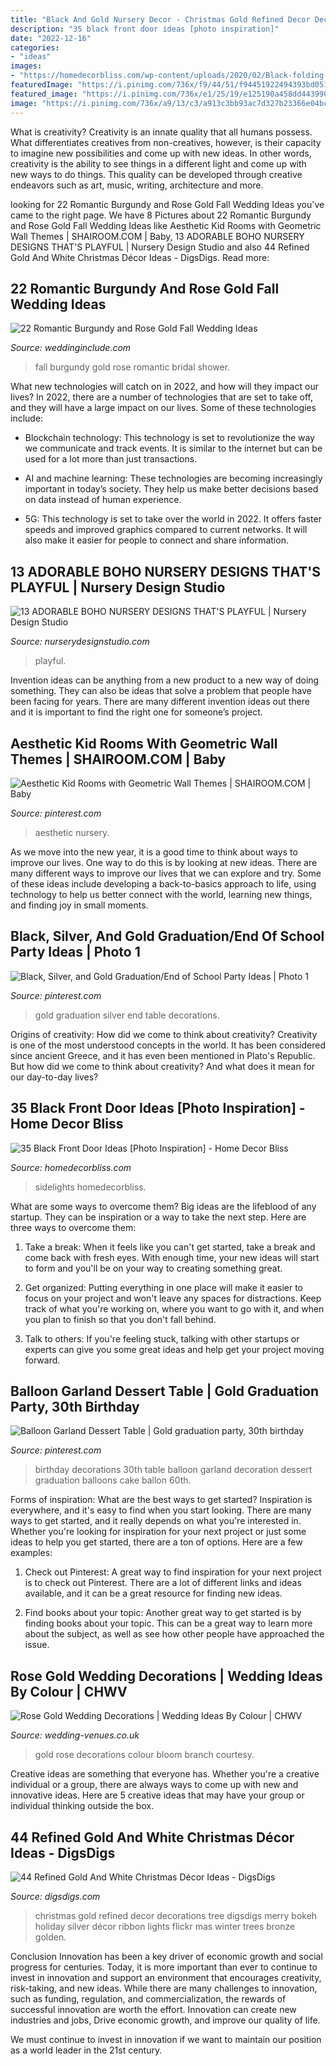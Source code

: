 ```yaml
---
title: "Black And Gold Nursery Decor - Christmas Gold Refined Decor Decorations Tree Digsdigs Merry Bokeh Holiday Silver Décor Ribbon Lights Flickr Mas Winter Trees Bronze Golden"
description: "35 black front door ideas [photo inspiration]"
date: "2022-12-16"
categories:
- "ideas"
images:
- "https://homedecorbliss.com/wp-content/uploads/2020/02/Black-folding-door-with-gold-accessories-scaled.jpg"
featuredImage: "https://i.pinimg.com/736x/f9/44/51/f94451922494393bd05109e70797d19b.jpg"
featured_image: "https://i.pinimg.com/736x/e1/25/19/e125190a458dd4439908760498b278f2.jpg"
image: "https://i.pinimg.com/736x/a9/13/c3/a913c3bb93ac7d327b23366e04bc40f1.jpg"
---
```



What is creativity?
Creativity is an innate quality that all humans possess. What differentiates creatives from non-creatives, however, is their capacity to imagine new possibilities and come up with new ideas. In other words, creativity is the ability to see things in a different light and come up with new ways to do things. This quality can be developed through creative endeavors such as art, music, writing, architecture and more.

	

		
looking for 22 Romantic Burgundy and Rose Gold Fall Wedding Ideas you've came to the right page. We have 8 Pictures about 22 Romantic Burgundy and Rose Gold Fall Wedding Ideas like Aesthetic Kid Rooms with Geometric Wall Themes | SHAIROOM.COM | Baby, 13 ADORABLE BOHO NURSERY DESIGNS THAT&#039;S PLAYFUL | Nursery Design Studio and also 44 Refined Gold And White Christmas Décor Ideas - DigsDigs. Read more:
		
    
## 22 Romantic Burgundy And Rose Gold Fall Wedding Ideas

<img loading=lazy src="http://www.weddinginclude.com/wp-content/uploads/2017/07/Deep-red-tones-will-add-a-romantic-touch-to-your-fall-wedding.jpg" onerror="this.onerror=null;this.src='https://tse2.mm.bing.net/th?id=OIP.rQuH1wZm-dWnOHpqKgvd8gHaLZ&amp;pid=15.1';" alt="22 Romantic Burgundy and Rose Gold Fall Wedding Ideas">

_Source: weddinginclude.com_

>fall burgundy gold rose romantic bridal shower. 

	

What new technologies will catch on in 2022, and how will they impact our lives?
In 2022, there are a number of technologies that are set to take off, and they will have a large impact on our lives. Some of these technologies include: 
- Blockchain technology: This technology is set to revolutionize the way we communicate and track events. It is similar to the internet but can be used for a lot more than just transactions. 

- AI and machine learning: These technologies are becoming increasingly important in today’s society. They help us make better decisions based on data instead of human experience. 

- 5G: This technology is set to take over the world in 2022. It offers faster speeds and improved graphics compared to current networks. It will also make it easier for people to connect and share information.

    
## 13 ADORABLE BOHO NURSERY DESIGNS THAT&#039;S PLAYFUL | Nursery Design Studio

<img loading=lazy src="https://www.nurserydesignstudio.com/wp-content/uploads/2020/09/boho-nursery-design-8.png" onerror="this.onerror=null;this.src='https://tse1.mm.bing.net/th?id=OIP.S4db4GHIWR4pqjU2DkB2MgHaLH&amp;pid=15.1';" alt="13 ADORABLE BOHO NURSERY DESIGNS THAT&#039;S PLAYFUL | Nursery Design Studio">

_Source: nurserydesignstudio.com_

>playful. 

	

Invention ideas can be anything from a new product to a new way of doing something. They can also be ideas that solve a problem that people have been facing for years. There are many different invention ideas out there and it is important to find the right one for someone’s project.

    
## Aesthetic Kid Rooms With Geometric Wall Themes | SHAIROOM.COM | Baby

<img loading=lazy src="https://i.pinimg.com/736x/a9/13/c3/a913c3bb93ac7d327b23366e04bc40f1.jpg" onerror="this.onerror=null;this.src='https://tse1.mm.bing.net/th?id=OIP.vq-e3CxCmoOylIRNAZtBbgHaJ3&amp;pid=15.1';" alt="Aesthetic Kid Rooms with Geometric Wall Themes | SHAIROOM.COM | Baby">

_Source: pinterest.com_

>aesthetic nursery. 

	

As we move into the new year, it is a good time to think about ways to improve our lives. One way to do this is by looking at new ideas. There are many different ways to improve our lives that we can explore and try. Some of these ideas include developing a back-to-basics approach to life, using technology to help us better connect with the world, learning new things, and finding joy in small moments.

    
## Black, Silver, And Gold Graduation/End Of School Party Ideas | Photo 1

<img loading=lazy src="https://i.pinimg.com/736x/e1/25/19/e125190a458dd4439908760498b278f2.jpg" onerror="this.onerror=null;this.src='https://tse4.mm.bing.net/th?id=OIP.9VW8eQ2tSjQAHSdo9n2Q_QHaJ4&amp;pid=15.1';" alt="Black, Silver, and Gold Graduation/End of School Party Ideas | Photo 1">

_Source: pinterest.com_

>gold graduation silver end table decorations. 

	

Origins of creativity: How did we come to think about creativity?
Creativity is one of the most understood concepts in the world. It has been considered since ancient Greece, and it has even been mentioned in Plato's Republic. But how did we come to think about creativity? And what does it mean for our day-to-day lives?

    
## 35 Black Front Door Ideas [Photo Inspiration] - Home Decor Bliss

<img loading=lazy src="https://homedecorbliss.com/wp-content/uploads/2020/02/Black-folding-door-with-gold-accessories-scaled.jpg" onerror="this.onerror=null;this.src='https://tse1.mm.bing.net/th?id=OIP.LghyJR-A3sg5IyIPc-_z2AHaLH&amp;pid=15.1';" alt="35 Black Front Door Ideas [Photo Inspiration] - Home Decor Bliss">

_Source: homedecorbliss.com_

>sidelights homedecorbliss. 

	

What are some ways to overcome them?
Big ideas are the lifeblood of any startup. They can be inspiration or a way to take the next step. Here are three ways to overcome them:
1) Take a break: When it feels like you can't get started, take a break and come back with fresh eyes. With enough time, your new ideas will start to form and you'll be on your way to creating something great.

2) Get organized: Putting everything in one place will make it easier to focus on your project and won't leave any spaces for distractions. Keep track of what you're working on, where you want to go with it, and when you plan to finish so that you don't fall behind.

3) Talk to others: If you're feeling stuck, talking with other startups or experts can give you some great ideas and help get your project moving forward.

    
## Balloon Garland Dessert Table | Gold Graduation Party, 30th Birthday

<img loading=lazy src="https://i.pinimg.com/736x/f9/44/51/f94451922494393bd05109e70797d19b.jpg" onerror="this.onerror=null;this.src='https://tse3.mm.bing.net/th?id=OIP.gcxc12V1IH5Ogud6Mu9FuQHaJ3&amp;pid=15.1';" alt="Balloon Garland Dessert Table | Gold graduation party, 30th birthday">

_Source: pinterest.com_

>birthday decorations 30th table balloon garland decoration dessert graduation balloons cake ballon 60th. 

	

Forms of inspiration: What are the best ways to get started?
Inspiration is everywhere, and it's easy to find when you start looking. There are many ways to get started, and it really depends on what you're interested in. Whether you're looking for inspiration for your next project or just some ideas to help you get started, there are a ton of options. Here are a few examples:
1. Check out Pinterest: A great way to find inspiration for your next project is to check out Pinterest. There are a lot of different links and ideas available, and it can be a great resource for finding new ideas.

2. Find books about your topic: Another great way to get started is by finding books about your topic. This can be a great way to learn more about the subject, as well as see how other people have approached the issue.


    
## Rose Gold Wedding Decorations | Wedding Ideas By Colour | CHWV

<img loading=lazy src="https://www.wedding-venues.co.uk/sites/default/files/rose-gold-wedding-decorations-BranchandBloom.jpg" onerror="this.onerror=null;this.src='https://tse3.mm.bing.net/th?id=OIP.Qynjgm4Gwig4IC6CshAWVAHaLH&amp;pid=15.1';" alt="Rose Gold Wedding Decorations | Wedding Ideas By Colour | CHWV">

_Source: wedding-venues.co.uk_

>gold rose decorations colour bloom branch courtesy. 

	

Creative ideas are something that everyone has. Whether you're a creative individual or a group, there are always ways to come up with new and innovative ideas. Here are 5 creative ideas that may have your group or individual thinking outside the box.

    
## 44 Refined Gold And White Christmas Décor Ideas - DigsDigs

<img loading=lazy src="https://www.digsdigs.com/photos/refined-gold-and-white-christmas-decor-ideas-27.jpg" onerror="this.onerror=null;this.src='https://tse3.mm.bing.net/th?id=OIP.V3HFD3fpIZ4RZJ34A1qHGwAAAA&amp;pid=15.1';" alt="44 Refined Gold And White Christmas Décor Ideas - DigsDigs">

_Source: digsdigs.com_

>christmas gold refined decor decorations tree digsdigs merry bokeh holiday silver décor ribbon lights flickr mas winter trees bronze golden. 

	

Conclusion
Innovation has been a key driver of economic growth and social progress for centuries. Today, it is more important than ever to continue to invest in innovation and support an environment that encourages creativity, risk-taking, and new ideas.
While there are many challenges to innovation, such as funding, regulation, and commercialization, the rewards of successful innovation are worth the effort. Innovation can create new industries and jobs, Drive economic growth, and improve our quality of life.

We must continue to invest in innovation if we want to maintain our position as a world leader in the 21st century.

